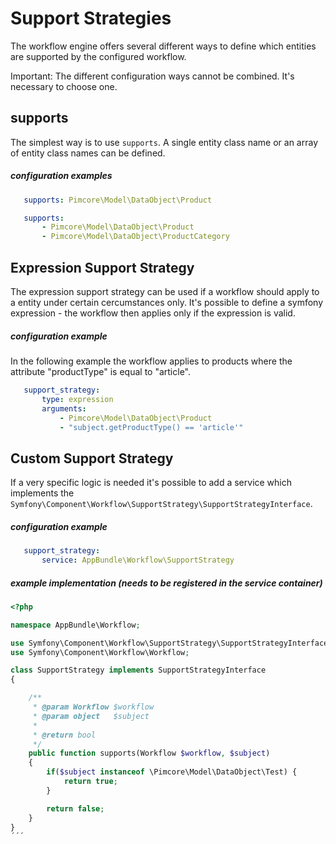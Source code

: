 # Support Strategies

The workflow engine offers several different ways to define which entities are supported by the configured workflow.

Important: The different configuration ways cannot be combined. It's necessary to choose one.

## supports

The simplest way is to use `supports`. A single entity class name or an array of entity class names can be defined.

##### configuration examples
```yaml
   supports: Pimcore\Model\DataObject\Product
```

```yaml
   supports:
       - Pimcore\Model\DataObject\Product
       - Pimcore\Model\DataObject\ProductCategory
```

## Expression Support Strategy

The expression support strategy can be used if a workflow should apply to a entity under certain cercumstances only. It's possible to define a symfony expression - the workflow then applies only if the expression is valid.

##### configuration example

In the following example the workflow applies to products where the attribute "productType" is equal to "article".

```yaml
   support_strategy:
       type: expression
       arguments:
           - Pimcore\Model\DataObject\Product
           - "subject.getProductType() == 'article'"
```

## Custom Support Strategy

If a very specific logic is needed it's possible to add a service which implements the `Symfony\Component\Workflow\SupportStrategy\SupportStrategyInterface`.

##### configuration example

```yaml
   support_strategy:
       service: AppBundle\Workflow\SupportStrategy
```

##### example implementation (needs to be registered in the service container)

```php
<?php

namespace AppBundle\Workflow;

use Symfony\Component\Workflow\SupportStrategy\SupportStrategyInterface;
use Symfony\Component\Workflow\Workflow;

class SupportStrategy implements SupportStrategyInterface
{

    /**
     * @param Workflow $workflow
     * @param object   $subject
     *
     * @return bool
     */
    public function supports(Workflow $workflow, $subject)
    {
        if($subject instanceof \Pimcore\Model\DataObject\Test) {
            return true;
        }

        return false;
    }
}
´´´